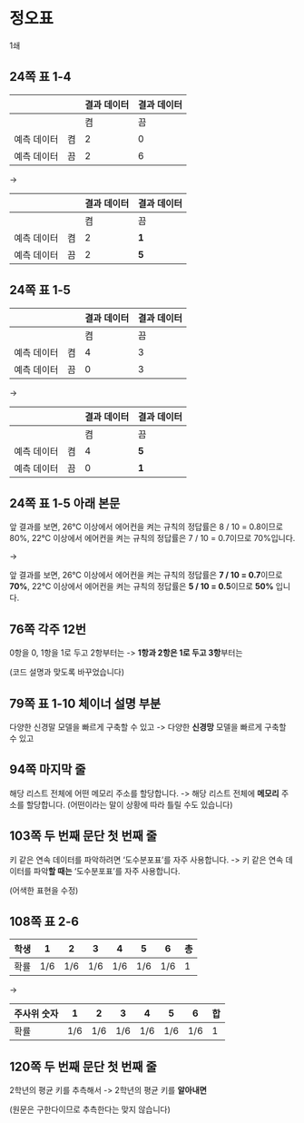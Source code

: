 # 정오표

1쇄

## 24쪽 표 1-4

|||결과 데이터| 결과 데이터|
|---|---|---|---|
|||켬|끔|
|예측 데이터|켬|2|0|
|예측 데이터|끔|2|6|

-> 

|||결과 데이터| 결과 데이터|
|---|---|---|---|
|||켬|끔|
|예측 데이터|켬|2|**1**|
|예측 데이터|끔|2|**5**|

## 24쪽 표 1-5

|||결과 데이터| 결과 데이터|
|---|---|---|---|
|||켬|끔|
|예측 데이터|켬|4|3|
|예측 데이터|끔|0|3|

->

|||결과 데이터| 결과 데이터|
|---|---|---|---|
|||켬|끔|
|예측 데이터|켬|4|**5**|
|예측 데이터|끔|0|**1**|

## 24쪽 표 1-5 아래 본문
앞 결과를 보면, 26℃ 이상에서 에어컨을 켜는 규칙의 정답률은 8 / 10 = 0.8이므로 80%, 22℃ 이상에서 에어컨을 켜는 규칙의 정답률은 7 / 10 = 0.7이므로 70%입니다. 

->

앞 결과를 보면, 26℃ 이상에서 에어컨을 켜는 규칙의 정답률은 **7 / 10 = 0.7**이므로 **70%**, 22℃ 이상에서 에어컨을 켜는 규칙의 정답률은 **5 / 10 = 0.5**이므로 **50%** 입니다.

## 76쪽 각주 12번
0항을 0, 1항을 1로 두고 2항부터는 -> **1항과 2항은 1로 두고 3항**부터는

(코드 설명과 맞도록 바꾸었습니다)

## 79쪽 표 1-10 체이너 설명 부분
다양한 신경말 모델을 빠르게 구축할 수 있고 -> 다양한 **신경망** 모델을 빠르게 구축할 수 있고

## 94쪽 마지막 줄
해당 리스트 전체에 어떤 메모리 주소를 할당합니다. -> 해당 리스트 전체에 **메모리** 주소를 할당합니다. (어떤이라는 말이 상황에 따라 틀릴 수도 있습니다)

## 103쪽 두 번째 문단 첫 번째 줄
키 같은 연속 데이터를 파악하려면 ‘도수분포표’를 자주 사용합니다. -> 키 같은 연속 데이터를 파악**할 때는** ‘도수분포표’를 자주 사용합니다.

(어색한 표현을 수정)

## 108쪽 표 2-6

|학생|1|2|3|4|5|6|총|
|---|---|---|---|---|---|---|---|
|확률|1/6|1/6|1/6|1/6|1/6|1/6|1|

->

|**주사위 숫자**|1|2|3|4|5|6|**합**|
|---|---|---|---|---|---|---|---|
|확률|1/6|1/6|1/6|1/6|1/6|1/6|1|

## 120쪽 두 번째 문단 첫 번째 줄
2학년의 평균 키를 추측해서 -> 2학년의 평균 키를 **알아내면**

(원문은 구한다이므로 추측한다는 맞지 않습니다)